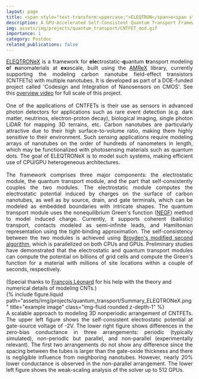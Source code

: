 ```yaml
---
layout: page
title: <span style="text-transform:uppercase;">ELEQTRON</span>e<span style="text-transform:uppercase;">X</span>
description: A GPU-Accelerated Self-Consistent Quantum Transport Framework for Modeling Nanomaterials
img: assets/img/projects/quantum_transport/CNTFET_mod.gif
importance: 1
category: Postdoc
related_publications: false
---
```


<div align="justify">
<a href='https://github.com/AMReX-Microelectronics/ELEQTRONeX'>ELEQTRONeX</a> is a framework for <strong>ele</strong>ctrostatic-<strong>q</strong>uantum <strong>tr</strong>ansport modeling <strong>o</strong>f <strong>n</strong>anomaterials at <strong>ex</strong>ascale, built using the <a href='https://amrex-codes.github.io/amrex/'>AMReX</a> library, currently supporting the modeling carbon nanotube field-effect transistors (CNTFETs) with multiple nanotubes. It is developed as part of a DOE-funded project called 'Codesign and Integration of Nanosensors on CMOS'. See this <a href='https://www.youtube.com/watch?v=snAeWpFTvrs'>overview video</a> for full scale of this project.
</div>
<div align="justify">
<br>
One of the applications of CNTFETs is their use as sensors in advanced photon detectors for applications such as rare event detection (e.g. dark matter, neutrinos, electron-proton decay), biological imaging, single  photon LiDAR for mapping 3D terrains, etc. Carbon nanotubes are particularly attractive due to their high surface-to-volume ratio, making them highly sensitive to their environment. Such sensing applications require modeling arrays of nanotubes on the order of hundreds of nanometers in length, which may be functionalized with photosensing materials such as quantum dots. The goal of ELEQTRONeX is to model such systems, making efficient use of CPU/GPU heterogeneous architectures. 
</div>
<div align="justify">
<br>
The framework comprises three major components: the electrostatic module, the quantum transport module, and the part that self-consistently couples the two modules. The electrostatic module computes the electrostatic potential induced by charges on the surface of carbon nanotubes, as well as by source, drain, and gate terminals, which can be modeled as embedded boundaries with intricate shapes. The quantum transport module uses the nonequilibrium Green's function (<a href='https://courses.cit.cornell.edu/ece5390/4_datta_negf_LNE.pdf'>NEGF</a>) method to model induced charge. Currently, it supports coherent (ballistic) transport, contacts modeled as semi-infinite leads, and Hamiltonian representation using the tight-binding approximation. The self-consistency between the two modules is achieved using <a href='https://journals.aps.org/prb/abstract/10.1103/PhysRevB.34.8391'>Broyden's modified second algorithm</a>, which is parallelized on both CPUs and GPUs. Preliminary studies have demonstrated that the electrostatic and quantum transport modules can compute the potential on billions of grid cells and compute the Green's function for a material with millions of site locations within a couple of seconds, respectively. 
</div>
<br>
(Special thanks to <a href='https://scholar.google.com/citations?user=_ng6y8wAAAAJ&hl=en'>François Léonard</a> for his help with the theory and numerical details of modeling CNTs.)

<div class="row">
    <div class="col-sm mt-3 mt-md-0">
        {% include figure.liquid path="assets/img/projects/quantum_transport/Summary_ELEQTRONeX.png" title="example image" class="img-fluid rounded z-depth-1" %}
    </div>
</div>
<div class="caption">
<div align="justify">
A scalable approach to modeling 3D nonperiodic arrangement of CNTFETs. The upper left figure shows the self-consistent electrostatic potential at gate-source voltage of -2V. The lower right figure shows differences in the zero-bias conductance in three arrangements: periodic (typically simulated), non-periodic but parallel, and non-parallel (experimentally relevant). The first two arrangements do not show any difference since the spacing between the tubes is larger than the gate-oxide thickness and there is negligible influence from neighboring nanotubes. However, nearly 20% lower conductance is observed in the non-parallel arrangement. The lower left figure shows the weak-scaling analysis of the solver up to 512 GPUs.
</div></div>
<!--
The lower left figure shows the electrostatic potential for a planar CNTFET configuration with gate-source and drain-source biases set at -2 V and 0 V, respectively. In the lower right figure, we observe excellent agreement in the zero-bias conductance with <a href='https://iopscience.iop.org/article/10.1088/0957-4484/17/9/051'>Léonard (2006)</a> for a periodic simulation emulating an infinite array of nanotubes. The figure also highlights the impact of neglecting periodicity and modeling only five nanotubes, with conductance in the middle and first adjacent tubes closely matching the periodic simulation, while that in the farthermost tubes exhibits significantly higher values.

A scalable approach to modeling CNTFETs using the 3D exascale electrostatic-quantum transport framework. The lower left figure shows the variation in the self-consistently computed electrostatic field in a gate-all-around CNTFET due to variation in the user-defined gate-source voltage for a fixed drain-source bias of -0.1 V. The lower right figure shows the magnitude of the drain-source current as a function of gate-source voltage for the same CNTFET and subthreshold swing of 69 mV/decade, along with a comparison with the results of <a href='https://iopscience.iop.org/article/10.1088/0957-4484/17/18/029'>Léonard & Stewart (2006)</a>.
-->
